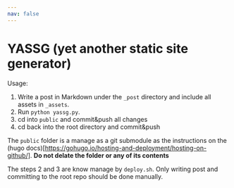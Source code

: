 ```yaml
---
nav: false
---
```


# YASSG (yet another static site generator)


Usage:

 1. Write a post in Markdown under the `_post` directory and include all assets
    in `_assets`.
 2. Run `python yassg.py`.
 3. cd into `public` and commit&push all changes
 4. cd back into the root directory and commit&push

The `public` folder is a manage as a git submodule as the instructions on the
(hugo docs)[https://gohugo.io/hosting-and-deployment/hosting-on-github/].
**Do not delate the folder or any of its contents**

The steps 2 and 3 are know manage by `deploy.sh`. Only writing post and
committing to the root repo should be done manually.